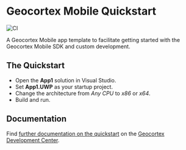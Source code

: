 # Geocortex Mobile Quickstart

![CI](https://github.com/geocortex/vertigis-mobile-quickstart/workflows/CI/badge.svg)

A Geocortex Mobile app template to facilitate getting started with the Geocortex Mobile SDK and custom development.

## The Quickstart

-   Open the **App1** solution in Visual Studio.
-   Set **App1.UWP** as your startup project.
-   Change the architecture from _Any CPU_ to _x86_ or _x64_.
-   Build and run.

## Documentation

Find [further documentation on the quickstart](https://developers.geocortex.com/docs/mobile/sdk-quickstart-reference/) on the [Geocortex Development Center](https://developers.geocortex.com/docs/mobile/overview).
